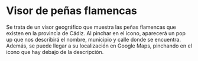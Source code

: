 # Visor de peñas flamencas

Se trata de un visor geográfico que muestra las peñas flamencas que existen en la provincia de Cádiz.
Al pinchar en el icono, aparecerá un pop up que nos describirá el nombre, municipio y calle donde se encuentra.
Además, se puede llegar a su localización en Google Maps, pinchando en el icono que hay debajo de la descripción. 